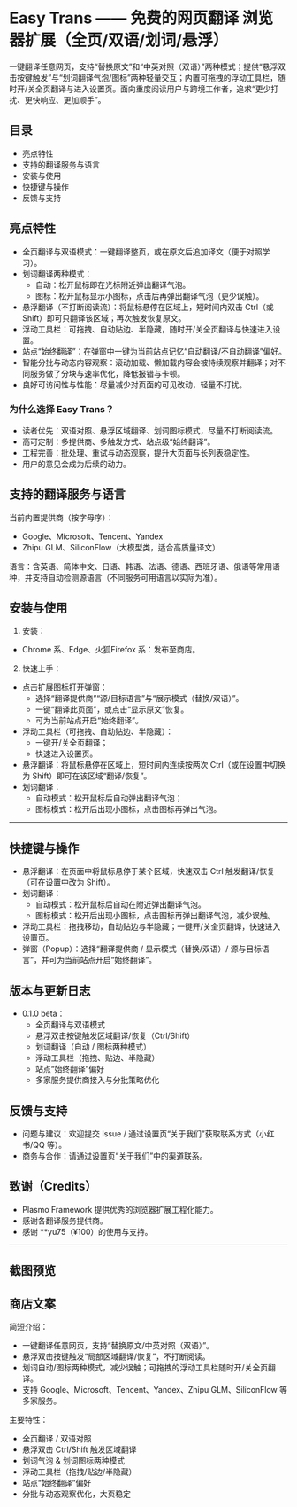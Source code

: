  

# Easy Trans —— 免费的网页翻译  浏览器扩展（全页/双语/划词/悬浮）

一键翻译任意网页，支持“替换原文”和“中英对照（双语）”两种模式；提供“悬浮双击按键触发”与“划词翻译气泡/图标”两种轻量交互；内置可拖拽的浮动工具栏，随时开/关全页翻译与进入设置页。面向重度阅读用户与跨境工作者，追求“更少打扰、更快响应、更加顺手”。

## 目录

- 亮点特性
- 支持的翻译服务与语言
- 安装与使用
- 快捷键与操作
- 反馈与支持

## 亮点特性

- 全页翻译与双语模式：一键翻译整页，或在原文后追加译文（便于对照学习）。
- 划词翻译两种模式：
  - 自动：松开鼠标即在光标附近弹出翻译气泡。
  - 图标：松开鼠标显示小图标，点击后再弹出翻译气泡（更少误触）。
- 悬浮翻译（不打断阅读流）：将鼠标悬停在区域上，短时间内双击 Ctrl（或 Shift）即可只翻译该区域；再次触发恢复原文。
- 浮动工具栏：可拖拽、自动贴边、半隐藏，随时开/关全页翻译与快速进入设置。
- 站点“始终翻译”：在弹窗中一键为当前站点记忆“自动翻译/不自动翻译”偏好。
- 智能分批与动态内容观察：滚动加载、懒加载内容会被持续观察并翻译；对不同服务做了分块与速率优化，降低报错与卡顿。
- 良好可访问性与性能：尽量减少对页面的可见改动，轻量不打扰。
  
### 为什么选择 Easy Trans？

- 读者优先：双语对照、悬浮区域翻译、划词图标模式，尽量不打断阅读流。
- 高可定制：多提供商、多触发方式、站点级“始终翻译”。
- 工程完善：批处理、重试与动态观察，提升大页面与长列表稳定性。
- 用户的意见会成为后续的动力。

## 支持的翻译服务与语言

当前内置提供商（按字母序）：
- Google、Microsoft、Tencent、Yandex
- Zhipu GLM、SiliconFlow（大模型类，适合高质量译文）

语言：含英语、简体中文、日语、韩语、法语、德语、西班牙语、俄语等常用语种，并支持自动检测源语言（不同服务可用语言以实际为准）。

## 安装与使用

1) 安装：
- Chrome 系、Edge、火狐Firefox 系：发布至商店。

2) 快速上手：
- 点击扩展图标打开弹窗：
  - 选择“翻译提供商”“源/目标语言”与“展示模式（替换/双语）”。
  - 一键“翻译此页面”，或点击“显示原文”恢复。
  - 可为当前站点开启“始终翻译”。
- 浮动工具栏（可拖拽、自动贴边、半隐藏）：
  - 一键开/关全页翻译；
  - 快速进入设置页。
- 悬浮翻译：将鼠标悬停在区域上，短时间内连续按两次 Ctrl（或在设置中切换为 Shift）即可在该区域“翻译/恢复”。
- 划词翻译：
  - 自动模式：松开鼠标后自动弹出翻译气泡；
  - 图标模式：松开后出现小图标，点击图标再弹出气泡。

---

## 快捷键与操作

- 悬浮翻译：在页面中将鼠标悬停于某个区域，快速双击 Ctrl 触发翻译/恢复（可在设置中改为 Shift）。
- 划词翻译：
  - 自动模式：松开鼠标后自动在附近弹出翻译气泡。
  - 图标模式：松开后出现小图标，点击图标再弹出翻译气泡，减少误触。
- 浮动工具栏：拖拽移动，自动贴边与半隐藏；一键开/关全页翻译，快速进入设置页。
- 弹窗（Popup）：选择“翻译提供商 / 显示模式（替换/双语）/ 源与目标语言”，并可为当前站点开启“始终翻译”。

## 版本与更新日志

- 0.1.0 beta：
  - 全页翻译与双语模式
  - 悬浮双击按键触发区域翻译/恢复（Ctrl/Shift）
  - 划词翻译（自动 / 图标两种模式）
  - 浮动工具栏（拖拽、贴边、半隐藏）
  - 站点“始终翻译”偏好
  - 多家服务提供商接入与分批策略优化

## 反馈与支持

- 问题与建议：欢迎提交 Issue / 通过设置页“关于我们”获取联系方式（小红书/QQ 等）。
- 商务与合作：请通过设置页“关于我们”中的渠道联系。


## 致谢（Credits）

- Plasmo Framework 提供优秀的浏览器扩展工程化能力。
- 感谢各翻译服务提供商。
- 感谢 **yu75（¥100）的使用与支持。

---

## 截图预览


## 商店文案

简短介绍：

- 一键翻译任意网页，支持“替换原文/中英对照（双语）”。
- 悬浮双击按键触发“局部区域翻译/恢复”，不打断阅读。
- 划词自动/图标两种模式，减少误触；可拖拽的浮动工具栏随时开/关全页翻译。
- 支持 Google、Microsoft、Tencent、Yandex、Zhipu GLM、SiliconFlow 等多家服务。

主要特性：

- 全页翻译 / 双语对照
- 悬浮双击 Ctrl/Shift 触发区域翻译
- 划词气泡 & 划词图标两种模式
- 浮动工具栏（拖拽/贴边/半隐藏）
- 站点“始终翻译”偏好
- 分批与动态观察优化，大页稳定
